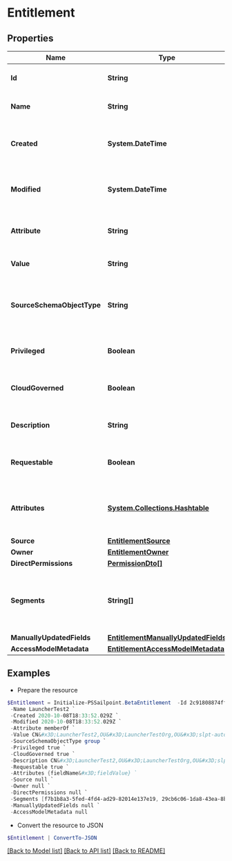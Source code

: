 # Entitlement
## Properties

Name | Type | Description | Notes
------------ | ------------- | ------------- | -------------
**Id** | **String** | The entitlement id | [optional] 
**Name** | **String** | The entitlement name | [optional] 
**Created** | **System.DateTime** | Time when the entitlement was created | [optional] 
**Modified** | **System.DateTime** | Time when the entitlement was last modified | [optional] 
**Attribute** | **String** | The entitlement attribute name | [optional] 
**Value** | **String** | The value of the entitlement | [optional] 
**SourceSchemaObjectType** | **String** | The object type of the entitlement from the source schema | [optional] 
**Privileged** | **Boolean** | True if the entitlement is privileged | [optional] [default to $false]
**CloudGoverned** | **Boolean** | True if the entitlement is cloud governed | [optional] [default to $false]
**Description** | **String** | The description of the entitlement | [optional] 
**Requestable** | **Boolean** | True if the entitlement is requestable | [optional] [default to $false]
**Attributes** | [**System.Collections.Hashtable**](AnyType.md) | A map of free-form key-value pairs from the source system | [optional] 
**Source** | [**EntitlementSource**](EntitlementSource.md) |  | [optional] 
**Owner** | [**EntitlementOwner**](EntitlementOwner.md) |  | [optional] 
**DirectPermissions** | [**PermissionDto[]**](PermissionDto.md) |  | [optional] 
**Segments** | **String[]** | List of IDs of segments, if any, to which this Entitlement is assigned. | [optional] 
**ManuallyUpdatedFields** | [**EntitlementManuallyUpdatedFields**](EntitlementManuallyUpdatedFields.md) |  | [optional] 
**AccessModelMetadata** | [**EntitlementAccessModelMetadata**](EntitlementAccessModelMetadata.md) |  | [optional] 

## Examples

- Prepare the resource
```powershell
$Entitlement = Initialize-PSSailpoint.BetaEntitlement  -Id 2c91808874ff91550175097daaec161c `
 -Name LauncherTest2 `
 -Created 2020-10-08T18:33:52.029Z `
 -Modified 2020-10-08T18:33:52.029Z `
 -Attribute memberOf `
 -Value CN&#x3D;LauncherTest2,OU&#x3D;LauncherTestOrg,OU&#x3D;slpt-automation,DC&#x3D;TestAutomationAD,DC&#x3D;local `
 -SourceSchemaObjectType group `
 -Privileged true `
 -CloudGoverned true `
 -Description CN&#x3D;LauncherTest2,OU&#x3D;LauncherTestOrg,OU&#x3D;slpt-automation,DC&#x3D;TestAutomationAD,DC&#x3D;local `
 -Requestable true `
 -Attributes {fieldName&#x3D;fieldValue} `
 -Source null `
 -Owner null `
 -DirectPermissions null `
 -Segments [f7b1b8a3-5fed-4fd4-ad29-82014e137e19, 29cb6c06-1da8-43ea-8be4-b3125f248f2a] `
 -ManuallyUpdatedFields null `
 -AccessModelMetadata null
```

- Convert the resource to JSON
```powershell
$Entitlement | ConvertTo-JSON
```

[[Back to Model list]](../README.md#documentation-for-models) [[Back to API list]](../README.md#documentation-for-api-endpoints) [[Back to README]](../README.md)

